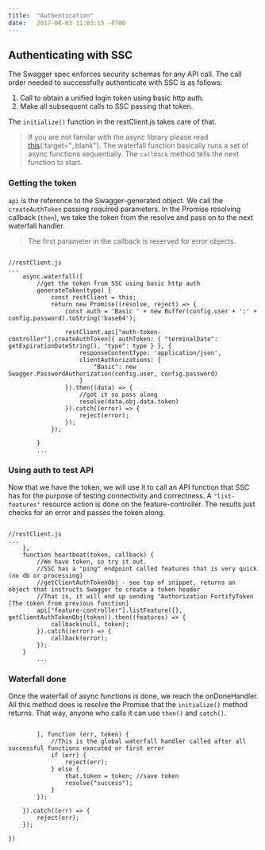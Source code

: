 ```yaml
---
title:  "Authentication"
date:   2017-08-03 11:03:15 -0700
---
```

## Authenticating with SSC
The Swagger spec enforces security schemas for any API call.
The call order needed to successfully authenticate with SSC is as follows:

1. Call to obtain a unified login token using basic http auth.
2. Make all subsequent calls to SSC passing that token.


The ```initialize()``` function in the restClient.js takes care of that.
> If you are not familar with the async library please read [this](https://caolan.github.io/async/docs.html#waterfall){:target="_blank"}. The waterfall function basically runs a set of async functions sequentially. The ```callback``` method tells the next function to start.

### Getting the token
```api``` is the reference to the Swagger-generated object.
We call the ```createAuthToken``` passing required parameters. In the Promise resolving callback (```then```), we take the token from the resolve and pass on to the next waterfall handler. 
> The first parameter in the callback is reserved for error objects.

<pre><code class="javascript">
//restClient.js
...
    async.waterfall([
        //get the token from SSC using basic http auth
        generateToken(type) {
            const restClient = this;
            return new Promise((resolve, reject) => {
                const auth = 'Basic ' + new Buffer(config.user + ':' + config.password).toString('base64');

                restClient.api["auth-token-controller"].createAuthToken({ authToken: { "terminalDate": getExpirationDateString(), "type": type } }, {
                    responseContentType: 'application/json',
                    clientAuthorizations: {
                        "Basic": new Swagger.PasswordAuthorization(config.user, config.password)
                    }
                }).then((data) => {
                    //got it so pass along
                    resolve(data.obj.data.token)
                }).catch((error) => {
                    reject(error);
                });
            });

        }
        ...
</code></pre>

### Using auth to test API
Now that we have the token, we will use it to call an API function that SSC has for the purpose of testing connectivity and correctness.
A ```"list-features"``` resource action is done on the feature-controller. The results just checks for an error and passes the token along.

<pre><code class="javascript">
//restClient.js
...
    },
    function heartbeat(token, callback) {
        //We have token, so try it out.
        //SSC has a "ping" endpoint called features that is very quick (no db or processing)
        //getClientAuthTokenObj - see top of snippet, returns an object that instructs Swagger to create a token header
        //That is, it will end up sending "Authorization FortifyToken [The token from previous function]
        api["feature-controller"].listFeature({}, getClientAuthTokenObj(token)).then((features) => {
            callback(null, token);
        }).catch((error) => {
            callback(error);
        });
    }
        ...
</code></pre>


### Waterfall done
Once the waterfall of async functions is done, we reach the onDoneHandler. All this method does is resolve the Promise that the ```initialize()``` method returns. That way, anyone who calls it can use ```then()``` and ```catch()```.

<pre><code class="javascript">
        ], function (err, token) {
            //This is the global waterfall handler called after all successful functions executed or first error
            if (err) {
                reject(err);
            } else {
                that.token = token; //save token
                resolve("success");
            }
        });

    }).catch((err) => {
        reject(err);
    });

})
</code></pre>
